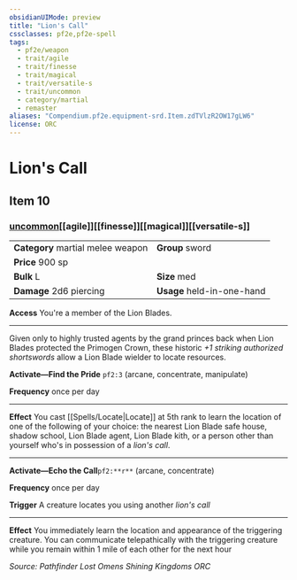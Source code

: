 ```yaml
---
obsidianUIMode: preview
title: "Lion's Call"
cssclasses: pf2e,pf2e-spell
tags:
  - pf2e/weapon
  - trait/agile
  - trait/finesse
  - trait/magical
  - trait/versatile-s
  - trait/uncommon
  - category/martial
  - remaster
aliases: "Compendium.pf2e.equipment-srd.Item.zdTVlzR2OW17gLW6"
license: ORC
---
```

# Lion's Call
## Item 10
### [uncommon](uncommon "Uncommon Rarity Trait")[[agile]][[finesse]][[magical]][[versatile-s]]

|  |  |
| -- | -- |
| **Category** martial melee weapon | **Group** sword |
| **Price** 900 sp |  |
| **Bulk** L | **Size** med |
| **Damage** 2d6 piercing  | **Usage** held-in-one-hand |



**Access** You're a member of the Lion Blades.

* * *

Given only to highly trusted agents by the grand princes back when Lion Blades protected the Primogen Crown, these historic _+1 striking authorized shortswords_ allow a Lion Blade wielder to locate resources.

**Activate—Find the Pride** `pf2:3` (arcane, concentrate, manipulate)

**Frequency** once per day

* * *

**Effect** You cast [[Spells/Locate|Locate]] at 5th rank to learn the location of one of the following of your choice: the nearest Lion Blade safe house, shadow school, Lion Blade agent, Lion Blade kith, or a person other than yourself who's in possession of a _lion's call_.

* * *

**Activate—Echo the Call**`pf2:**r**` (arcane, concentrate)

**Frequency** once per day

**Trigger** A creature locates you using another _lion's call_

* * *

**Effect** You immediately learn the location and appearance of the triggering creature. You can communicate telepathically with the triggering creature while you remain within 1 mile of each other for the next hour

*Source: Pathfinder Lost Omens Shining Kingdoms*
*ORC*